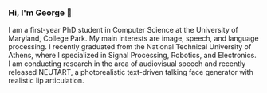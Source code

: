 ### Hi, I'm George 👋

I am a first-year PhD student in Computer Science at the University of Maryland, College Park. My main interests are image, speech, and language processing. I recently graduated from the National Technical University of Athens, where I specialized in Signal Processing, Robotics, and Electronics. I am conducting research in the area of audiovisual speech and recently released NEUTART, a photorealistic text-driven talking face generator with realistic lip articulation.

<!--
Here are some ideas to get you started:

- 🔭 I’m currently working on ...
- 🌱 I’m currently learning ...
- 👯 I’m looking to collaborate on ...
- 🤔 I’m looking for help with ...
- 💬 Ask me about ...
- 📫 How to reach me: ...
- 😄 Pronouns: ...
- ⚡ Fun fact: ...
-->
